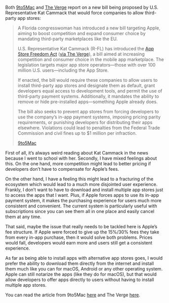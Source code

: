 Both [9to5Mac](https://9to5mac.com/2025/05/06/florida-lawmaker-introduces-bill-to-break-apples-app-store-stronghold/) and [The Verge](https://www.theverge.com/news/662180/app-store-freedom-act-apple-third-party-app-stores) report on a new bill being proposed by U.S. Representative Kat Cammack that would force companies to allow third-party app stores:

> A Florida congresswoman has introduced a new bill targeting Apple, aiming to boost competition and expand consumer choice by mandating third-party marketplaces like the EU.
> 
> U.S. Representative Kat Cammack (R-FL) has introduced the [App Store Freedom Act](https://cammack.house.gov/media/press-releases/rep-cammack-introduces-app-store-freedom-act-promote-competition-protect) ([via The Verge](https://www.theverge.com/news/662180/app-store-freedom-act-apple-third-party-app-stores)), a bill aimed at increasing competition and consumer choice in the mobile app marketplace. The legislation targets major app store operators—those with over 100 million U.S. users—including the App Store.
> 
> If enacted, the bill would require these companies to allow users to install third-party app stores and designate them as default, grant developers equal access to development tools, and permit the use of third-party payment systems. Additionally, it mandates the ability to remove or hide pre-installed apps—something Apple already does.
> 
> The bill also seeks to prevent app stores from forcing developers to use the company’s in-app payment systems, imposing pricing parity requirements, or punishing developers for distributing their apps elsewhere. Violations could lead to penalties from the Federal Trade Commission and civil fines up to $1 million per infraction.
> 
> [9to5Mac](https://9to5mac.com/2025/05/06/florida-lawmaker-introduces-bill-to-break-apples-app-store-stronghold/)

First of all, it’s always weird reading about Kat Cammack in the news because I went to school with her. Secondly, I have mixed feelings about this. On the one hand, more competition might lead to better pricing if developers don’t have to compensate for Apple’s fees.

On the other hand, I have a feeling this might lead to a fracturing of the ecosystem which would lead to a much more disjointed user experience. Frankly, I don’t want to have to download and install multiple app stores just to access the apps that I want. Plus, if Apple forces apps to use its in-app payment system, it makes the purchasing experience for users much more consistent and convenient. The current system is particularly useful with subscriptions since you can see them all in one place and easily cancel them at any time.

That said, maybe the issue that really needs to be tackled here is Apple’s fee structure. If Apple were forced to give up the 15%/30% fees they take from every in-app purchase, then it would solve both problems. Prices would fall, developers would earn more and users still get a consistent experience.

As far as being able to install apps with alternative app stores goes, I would prefer the ability to download them directly from the internet and install them much like you can for macOS, Android or any other operating system. Apple can still notarize the apps (like they do for macOS), but that would allow developers to offer apps directly to users without having to install multiple app stores.

You can read the article from 9to5Mac [here](https://9to5mac.com/2025/05/06/florida-lawmaker-introduces-bill-to-break-apples-app-store-stronghold/) and The Verge [here](https://www.theverge.com/news/662180/app-store-freedom-act-apple-third-party-app-stores).